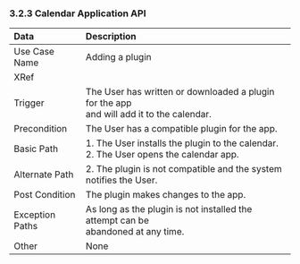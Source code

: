 ### 3.2.3 Calendar Application API

| Data          | Description |
|:--------------|:-----------------|
|Use Case Name  | Adding a plugin|
|XRef           ||
|Trigger	    | The User has written or downloaded a plugin for the app</br>and will add it to the calendar.| 
|Precondition   | The User has a compatible plugin for the app.| 
|Basic Path     | 1. The User installs the plugin to the calendar.</br>2. The User opens the calendar app.|
|Alternate Path | 2. The plugin is not compatible and the system notifies the User.|
|Post Condition | The plugin makes changes to the app.|
|Exception Paths| As long as the plugin is not installed the attempt can be</br>abandoned at any time.|
|Other	     | None|
